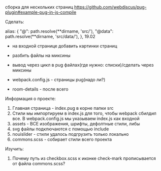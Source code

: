 сборка для нескольких страниц https://github.com/webdiscus/pug-plugin#example-pug-in-js-compile

Сделать:

alias: {
"@": path.resolve(**dirname, 'src/'),
"@data": path.resolve(**dirname, 'src/data/'),
},
19.02

- на входной странице добавить картинки страниц

- разбить файлы на миксины

- вывод через цикл в pug файлах(где нужно: списки)/сделать через миксины
- webpack.config.js - страницы pug(надо ли?)
- room-details - после всего

Информация о проекте:

1. Главная страница - index.pug в корне папки src
2. Стили мы импортируем в index.js для того, чтобы webpack сбилдил все. В webpack.config.js мы указываем index.js как входной
3. assets - ВСЕ изображения, шрифты, дефолтные стили, либы
4. svg файлы подключаются с помощью include
5. nouislider - стили удалось подгрузить только локально
6. commons.scss - собирает стили всего проекта

Изучить:

1. Почему путь из checkbox.scss к иконке check-mark прописывается от файла commons.scss?
